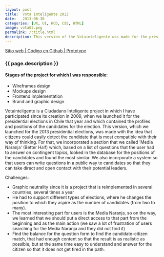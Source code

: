 ```yaml
---
layout: post
title:  Vota Inteligente 2013
date:   2013-06-30
categories: [UX, UI, HCD, CSS, HTML]
image: vota02.png
permalink: /:title.html
description: This version of the Votainteligente was made for the presidential elections in Chile in 2013. Its objective is the active and informed participation of citizens in the elections.
---
```


<p>
<a href="http://votainteligente.cl/" target="_blank"><i class="fa fa-external-link-square" aria-hidden="true"></i> Sitio web | </a>
<a href="https://github.com/ciudadanointeligente/votainteligente-portal-electoral" target="_blank"><i class="fa fa-github" aria-hidden="true"></i> Código en Github | </a>
<a href="https://marvelapp.com/j72287" target="_blank"><i class="fa fa-file-image-o" aria-hidden="true"></i> Prototype</a>
</p>

<h3>{{ page.description }}</h3>

<h4>Stages of the project for which I was responsible:</h4>
<ul class="linea list-unstyled">
<li>Wireframes design</li>
<li>Mockups design</li>
<li>Frontend implementation</li>
<li>Brand and graphic design</li>
</ul>

Votainteligente is a Ciudadano Inteligente project in which I have participated since its creation in 2009, when we launched it for the presidential elections in Chile that year and which contained the profiles and positions of the candidates for the election. This version, which we launched for the 2013 presidential elections, was made with the idea that citizens could easily detect the candidate that is most compatible with their way of thinking. For that, we incorporated a section that we called 'Media Naranja' (Better Half) which, based on a list of questions that the user had to answer on contingent topics, looked in the database for the positions of the candidates and found the most similar. We also incorporate a system so that users can write questions in a public way to candidates so that they can take direct and open contact with their potential leaders.

Challenges:

- Graphic neutrality since it is a project that is reimplemented in several countries, several times a year
- He had to support different types of elections, where he changes the position to which they aspire as the number of candidates (from two to many).
- The most interesting part for users is the Media Naranja, so on the way, we learned that we should put a direct access to that part from the beginning and as the main action (we saw a lot of frustration of users searching for the Media Naranja and they did not find it)
- Find the balance for the question form to find the candidate-citizen match, that had enough content so that the result is as realistic as possible, but at the same time easy to understand and answer for the citizen so that it does not get tired in the path.

<div class="main-slider">
  <div class="item"><img alt="" src="{{ site.baseurl }}img/portfolio/vota02.png" class="img-responsive"></div>
  <div class="item"><img alt="" src="{{ site.baseurl }}img/portfolio/vota2013/02.png" class="img-responsive"></div>
</div>
